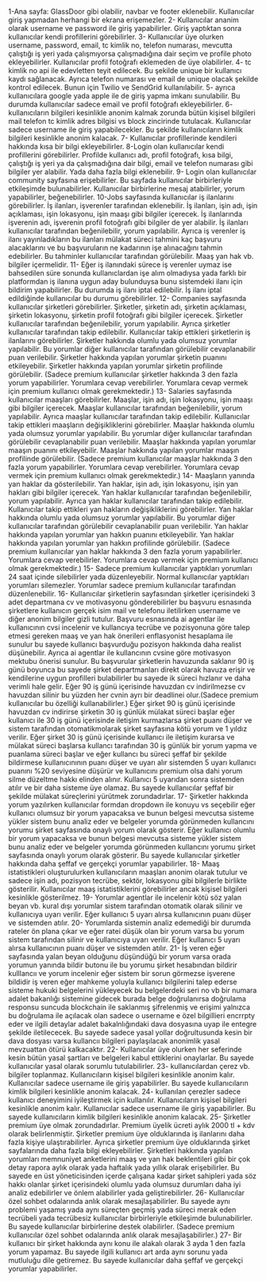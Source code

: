 1-Ana sayfa: GlassDoor gibi olabilir, navbar ve footer eklenebilir. Kullanıcılar giriş yapmadan herhangi bir ekrana erişemezler.
2- Kullanıcılar ananim olarak username ve password ile giriş yapabilirler. Giriş yaptıktan sonra kullanıcılar kendi profillerini görebilirler.
3- Kullanıcılar üye olurken username, password, email, tc kimlik no, telefon numarası, mevcutta çalıştığı iş yeri yada çalışmıyorsa çalışmadığına dair seçim ve profile photo ekleyebilirler. Kullanıcılar profil fotoğrafı eklemeden de üye olabilirler.
4- tc kimlik no api ile edevletten teyit edilecek. Bu şekilde unique bir kullanıcı kaydı sağlanacak. Ayrıca telefon numarası ve email de unique olacak şekilde kontrol edilecek. Bunun için Twilio ve SendGrid kullanılabilir.
5- ayrıca kullanıcılara google yada apple ile de giriş yapma imkanı sunulabilir. Bu durumda kullanıcılar sadece email ve profil fotoğrafı ekleyebilirler.
6- kullanıcıların bilgileri kesinlikle anonim kalmak zorunda bütün kişisel bilgileri mail telefon tc kimlik adres bilgisi vs block zincirinde tutulacak. Kullanıcılar sadece username ile giriş yapabilecekler. Bu şekilde kullanıcıların kimlik bilgileri kesinlikle anonim kalacak.
7- Kullanıcılar profillerinde kendileri hakkında kısa bir bilgi ekleyebilirler.
8-Login olan kullanıcılar kendi profillerini görebilirler. Profilde kullanıcı adı, profil fotoğrafı, kısa bilgi, çalıştığı iş yeri ya da çalışmadığına dair bilgi, email ve telefon numarası gibi bilgiler yer alabilir. Yada daha fazla bilgi eklenebilir.
9- Login olan kullanıcılar community sayfasına erişebilirler. Bu sayfada kullanıcılar birbirleriyle etkileşimde bulunabilirler. Kullanıcılar birbirlerine mesaj atabilirler, yorum yapabilirler, beğenebilirler.
10-Jobs sayfasında kullanıcılar iş ilanlarını görebilirler. İş ilanları, işverenler tarafından eklenebilir. İş ilanları, işin adı, işin açıklaması, işin lokasyonu, işin maaşı gibi bilgiler içerecek. İş ilanlarında işverenin adı, işverenin profil fotoğrafı gibi bilgiler de yer alabilir. İş ilanları kullanıcılar tarafından beğenilebilir, yorum yapılabilir. Ayrıca iş verenler iş ilanı yayınladıkların bu ilanları mülakat süreci tahmini kaç başvuru alacaklarını ve bu başvuruların ne kadarının işe alınacağını tahmin edebilirler. Bu tahminler kullanıcılar tarafından görülebilir. Maaş yan hak vb. bilgiler içermelidir.
11- Eğer iş ilanındaki sürece iş verenler uymaz ise bahsedilen süre sonunda kullanıclardan işe alım olmadıysa yada farklı bir platformdan iş ilanına uygun aday bulunduysa bunu sistemdeki ilanı için bildirim yapabilirler. Bu durumda iş ilanı iptal edilebilir. İş ilanı iptal edildiğinde kullanıcılar bu durumu görebilirler.
12- Companies sayfasında kullanıcılar şirketleri görebilirler. Şirketler, şirketin adı, şirketin açıklaması, şirketin lokasyonu, şirketin profil fotoğrafı gibi bilgiler içerecek. Şirketler kullanıcılar tarafından beğenilebilir, yorum yapılabilir. Ayrıca şirketler kullanıcılar tarafından takip edilebilir. Kullanıcılar takip ettikleri şirketlerin iş ilanlarını görebilirler. Şirketler hakkında olumlu yada olumsuz yorumlar yapılabilir. Bu yorumlar diğer kullanıcılar tarafından görülebilir cevaplanabilir puan verilebilir. Şirketler hakkında yapılan yorumlar şirketin puanını etkileyebilir. Şirketler hakkında yapılan yorumlar şirketin profilinde görülebilir. (Sadece premium kullanıcılar şirketler hakkında 3 den fazla yorum yapabilirler. Yorumlara cevap verebilirler. Yorumlara cevap vermek için premium kullanıcı olmak gerekmektedir.)
13- Salaries sayfasında kullanıcılar maaşları görebilirler. Maaşlar, işin adı, işin lokasyonu, işin maaşı gibi bilgiler içerecek. Maaşlar kullanıcılar tarafından beğenilebilir, yorum yapılabilir. Ayrıca maaşlar kullanıcılar tarafından takip edilebilir. Kullanıcılar takip ettikleri maaşların değişikliklerini görebilirler. Maaşlar hakkında olumlu yada olumsuz yorumlar yapılabilir. Bu yorumlar diğer kullanıcılar tarafından görülebilir cevaplanabilir puan verilebilir. Maaşlar hakkında yapılan yorumlar maaşın puanını etkileyebilir. Maaşlar hakkında yapılan yorumlar maaşın profilinde görülebilir. (Sadece premium kullanıcılar maaşlar hakkında 3 den fazla yorum yapabilirler. Yorumlara cevap verebilirler. Yorumlara cevap vermek için premium kullanıcı olmak gerekmektedir.)
14- Maaşların yanında yan haklar da gösterilebilir. Yan haklar, işin adı, işin lokasyonu, işin yan hakları gibi bilgiler içerecek. Yan haklar kullanıcılar tarafından beğenilebilir, yorum yapılabilir. Ayrıca yan haklar kullanıcılar tarafından takip edilebilir. Kullanıcılar takip ettikleri yan hakların değişikliklerini görebilirler. Yan haklar hakkında olumlu yada olumsuz yorumlar yapılabilir. Bu yorumlar diğer kullanıcılar tarafından görülebilir cevaplanabilir puan verilebilir. Yan haklar hakkında yapılan yorumlar yan hakkın puanını etkileyebilir. Yan haklar hakkında yapılan yorumlar yan hakkın profilinde görülebilir. (Sadece premium kullanıcılar yan haklar hakkında 3 den fazla yorum yapabilirler. Yorumlara cevap verebilirler. Yorumlara cevap vermek için premium kullanıcı olmak gerekmektedir.)
15- Sadece premium kullanıcılar yaptıkları yorumları 24 saat içinde silebilirler yada düzenleyebilir. Normal kullanıcılar yaptıkları yorumları silemezler. Yorumlar sadece premium kullanıcılar tarafından düzenlenebilir.
16- Kullanıcılar şirketlerin sayfasından şirketler içerisindeki 3 adet departmana cv ve motivasyonu gönderebilirler bu başvuru esnasında şirketlere kullanıcın gerçek isim mail ve telefonu iletilirken username ve diğer anonim bilgiler gizli tutulur. Başvuru esnasında ai agentlar ile kullanıcının cvsi incelenir ve kullancıya tecrübe ve pozisyonuna göre talep etmesi gereken maaş ve yan hak önerileri enflasyonist hesaplama ile sunulur bu sayede kullanıcı başvurduğu pozisyon hakkında daha realist düşünebilir. Ayrıca ai agentlar ile kullancının cvsine göre motivasyon mektubu önerisi sunulur. Bu başvurular şirketlerin havuzunda saklanır 90 iş günü boyunca bu sayede şirket departmanları direkt olarak havuza erişir ve kendilerine uygun profilleri bulabilirler bu sayede ik süreci hızlanır ve daha verimli hale gelir. Eğer 90 iş günü içerisinde havuzdan cv indirilmezse cv havuzdan silinir bu yüzden her cvnin ayrı bir deadlinei olur.(Sadece premium kullanıcılar bu özelliği kullanabilirler.) Eğer şirket 90 iş günü içerisinde havuzdan cv indirirse şirketin 30 iş günlük mülakat süreci başlar eğer kullanıcı ile 30 iş günü içerisinde iletişim kurmazlarsa şirket puanı düşer ve sistem tarafından otomatikmolarak şirket sayfasına kötü yorum ve 1 yıldız verilir. Eğer şirket 30 iş günü içerisinde kullanıcı ile iletişim kurarsa ve mülakat süreci başlarsa kullancı tarafından 30 iş günlük bir yorum yapma ve puanlama süreci başlar ve eğer kullancı bu süreci şeffaf bir şekilde bildirmese kullanıcınının puanı düşer ve uyarı alır sistemden 5 uyarı kullanıcı puanını %20 seviyesine düşürür ve kullanıcını premium olsa dahi yorum silme düzeltme hakkı elinden alınır. Kullanıcı 5 uyarıdan sonra sistemden atılır ve bir daha sisteme üye olamaz. Bu sayede kullanıcılar şeffaf bir şekilde mülakat süreçlerini yürütmek zorundadırlar.
17- Şirketler hakkında yorum yazılırken kullanıcılar formdan dropdown ile konuyu vs seçebilir eğer kullanıcı olumsuz bir yorum yapacaksa ve bunun belgesi mevcutsa sisteme yükler sistem bunu analiz eder ve belgeler yorumda görünmeden kullancını yorumu şirket sayfasında onaylı yorum olarak gösterir. Eğer kullanıcı olumlu bir yorum yapacaksa ve bunun belgesi mevcutsa sisteme yükler sistem bunu analiz eder ve belgeler yorumda görünmeden kullancını yorumu şirket sayfasında onaylı yorum olarak gösterir. Bu sayede kullanıcılar şirketler hakkında daha şeffaf ve gerçekçi yorumlar yapabilirler.
18- Maaş istatistikleri oluşturulurken kullanıcıların maaşları anonim olarak tutulur ve sadece işin adı, pozisyon tecrübe, sektör, lokasyonu gibi bilgilerle birlikte gösterilir. Kullanıcılar maaş istatistiklerini görebilirler ancak kişisel bilgileri kesinlikle gösterilmez.
19- Yorumlar agentlar ile incelenir kötü söz yalan beyan vb. kural dışı yorumlar sistem tarafından otomatik olarak silinir ve kullanıcıya uyarı verilir. Eğer kullanıcı 5 uyarı alırsa kullanıcının puanı düşer ve sistemden atılır.
20- Yorumlarda sistemin analiz edemediği bir durumda rateler ön plana çıkar ve eğer ratei düşük olan bir yorum varsa bu yorum sistem tarafından silinir ve kullanıcıya uyarı verilir. Eğer kullanıcı 5 uyarı alırsa kullanıcının puanı düşer ve sistemden atılır.
21- İş veren eğer sayfasında yalan beyan olduğunu düşündüğü bir yorum varsa orada yorumun yanında bildir butonu ile bu yorumu şirket hesabından bildirir kulllancıı ve yorum incelenir eğer sistem bir sorun görmezse işverene bildidir iş veren eğer mahkeme yoluyla kullanıcı bilgilerini talep ederse sisteme hukuki belgelerini yükleyecek bu belgelerdeki seri no vb bir numara adalet bakanlığı sistemine gidecek burada belge doğrulanırsa doğrulama responsu suncuda blockchain ile saklanmış şifrelenmiş ve erişimi yalnızca bu doğrulama ile açılacak olan sadece o username e özel bilgillieri encrrpty eder ve ilgili detaylar adalet bakalnlığındaki dava dosyasına uyap ile entegre şekilde iletilececek. Bu sayede sadece yasal yollar doğrultusunda kesin bir dava dosyası varsa kullancıı bilgileri paylaşılacak anonimlik yasal mevzuattan ötürü kalkacaktır.
22- Kullanıcılar üye olurken her seferinde kesin bütün yasal şartları ve belgeleri kabul ettiklerini onaylarlar. Bu sayede kullanıcılar yasal olarak sorumlu tutulabilirler.
23- kullanıcılardan çerez vb. bilgiler toplanmaz. Kullanıcıların kişisel bilgileri kesinlikle anonim kalır. Kullanıcılar sadece username ile giriş yapabilirler. Bu sayede kullanıcıların kimlik bilgileri kesinlikle anonim kalacak.
24- kullanılan çerezler sadece kullanıcı deneyimini iyileştirmek için kullanılır. Kullanıcıların kişisel bilgileri kesinlikle anonim kalır. Kullanıcılar sadece username ile giriş yapabilirler. Bu sayede kullanıcıların kimlik bilgileri kesinlikle anonim kalacak.
25- Şirketler premium üye olmak zorundadırlar. Premium üyelik ücreti aylık 2000 tl + kdv olarak belirlenmiştir. Şirketler premium üye olduklarında iş ilanlarını daha fazla kişiye ulaştırabilirler. Ayrıca şirketler premium üye olduklarında şirket sayfalarında daha fazla bilgi ekleyebilirler. Şirketleri hakkında yapılan yorumları memnuniyet anketlerini maaş ve yan hak beklentileri gibi bir çok detay rapora aylık olarak yada haftalık yada yıllık olarak erişebilirler. Bu sayede en üst yöneticisinden içerde çalışana kadar şirket sahipleri yada söz hakkı olanlar şirket içerisindeki olumlu yada olumsuz durumları daha iyi analiz edebilirler ve önlem alabilirler yada geliştirebilirler.
26- Kullanıcılar özel sohbet odalarında anlık olarak mesajlaşabilirler. Bu sayede aynı problemi yaşamış yada aynı süreçten geçmiş yada süreci merak eden tecrübeli yada tecrübesiz kullanıcılar birbirleriyle etkileşimde bulunabilirler. Bu sayede kullanıcılar birbirlerine destek olabilirler. (Sadece premium kullanıcılar özel sohbet odalarında anlık olarak mesajlaşabilirler.)
27- Bir kullanıcı bir şirket hakkında aynı konu ile alakalı olarak 3 ayda 1 den fazla yorum yapamaz. Bu sayede ilgili kullanıcı art arda aynı sorunu yada mutluluğu dile getiremez. Bu sayede kullanıcılar daha şeffaf ve gerçekçi yorumlar yapabilirler.
